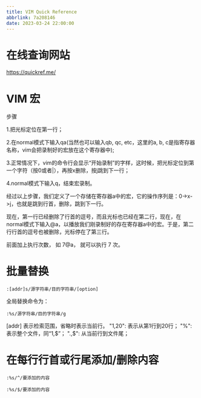 ```yaml
---
title: VIM Quick Reference
abbrlink: 7a208146
date: 2023-03-24 22:00:00
---
```


# 在线查询网站

https://quickref.me/


# VIM 宏

步骤

1.把光标定位在第一行；

2.在normal模式下输入qa(当然也可以输入qb, qc, etc，这里的a, b, c是指寄存器名称，vim会把录制好的宏放在这个寄存器中);

3.正常情况下，vim的命令行会显示“开始录制”的字样，这时候，把光标定位到第一个字符（按0或者|），再按x删除，按j跳到下一行；

4.normal模式下输入q，结束宏录制。

经过以上步骤，我们定义了一个存储在寄存器a中的宏，它的操作序列是：0->x->j，也就是跳到行首，删除，跳到下一行。

现在，第一行已经删除了行首的逗号，而且光标也已经在第二行，现在，在normal模式下输入@a，以播放我们刚录制好的存在寄存器a中的宏。于是，第二行行首的逗号也被删除，光标停在了第三行。

前面加上执行次数， 如 7@a， 就可以执行 7 次。


# 批量替换
``` regex
:[addr]s/源字符串/目的字符串/[option]
```
全局替换命令为：
``` regex
:%s/源字符串/目的字符串/g
```

[addr] 表示检索范围，省略时表示当前行。
"1,20": 表示从第1行到20行；
"%": 表示整个文件，同“1,$”；
".,$": 从当前行到文件尾；

# 在每行行首或行尾添加/删除内容

``` regex
:%s/^/要添加的内容
```

``` regex
:%s/$/要添加的内容
```
